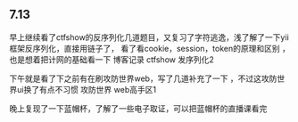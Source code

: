 ## 7.13
早上继续看了ctfshow的反序列化几道题目，又复习了字符逃逸，浅了解了一下yii框架反序列化，直接用链子了，
看了看cookie，session，token的原理和区别 ，也是想着把计网的基础看一下
博客记录 ctfshow 发序列化2

下午就是看了下之前有在刷攻防世界web，写了几道补充了一下 ，不过这攻防世界ui换了有点不习惯
攻防世界 web高手区1

晚上复现了一下蓝帽杯，了解了一些电子取证，可以把蓝帽杯的直播课看完
